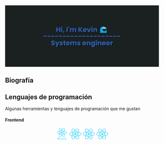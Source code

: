 ![MasterHead](https://github.com/Kevinsansuor/Kevinsansuor/blob/main/banner.png)
## Biografía

## Lenguajes de programación
<p>Algunas herramientas y lenguajes de programación que me gustan</p>

<p aling="center"><h4>Frontend</h4></p>
<p align="center"> <a href="#" target="_blank"> <img src="https://github.com/devicons/devicon/blob/master/icons/react/react-original-wordmark.svg" alt="REACT" width="40" height="40"/></a> 
 <a href="#" target="_blank"> <img src="https://github.com/devicons/devicon/blob/master/icons/react/react-original.svg" alt="REACT" width="40" height="40"/></a> 
 <a href="#" target="_blank"> <img src="https://github.com/devicons/devicon/blob/master/icons/react/react-original.svg" alt="REACT" width="40" height="40"/></a> 
 <a href="#" target="_blank"> <img src="https://github.com/devicons/devicon/blob/master/icons/react/react-original.svg" alt="REACT" width="40" height="40"/></a> 
</p>


<!--
**Kevinsansuor/Kevinsansuor** is a ✨ _special_ ✨ repository because its `README.md` (this file) appears on your GitHub profile.

Here are some ideas to get you started:

- 🔭 I’m currently working on ...
- 🌱 I’m currently learning ...
- 👯 I’m looking to collaborate on ...
- 🤔 I’m looking for help with ...
- 💬 Ask me about ...
- 📫 How to reach me: ...
- 😄 Pronouns: ...
- ⚡ Fun fact: ...
-->
